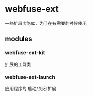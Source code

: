 # webfuse-ext

一些扩展功能库，为了在有需要的时候使用。

## modules

### webfuse-ext-kit

扩展的工具类

### webfuse-ext-launch

应用程序的 启动/关闭 扩展